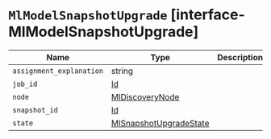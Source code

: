 # `MlModelSnapshotUpgrade` [interface-MlModelSnapshotUpgrade]

| Name | Type | Description |
| - | - | - |
| `assignment_explanation` | string | &nbsp; |
| `job_id` | [Id](./Id.md) | &nbsp; |
| `node` | [MlDiscoveryNode](./MlDiscoveryNode.md) | &nbsp; |
| `snapshot_id` | [Id](./Id.md) | &nbsp; |
| `state` | [MlSnapshotUpgradeState](./MlSnapshotUpgradeState.md) | &nbsp; |

